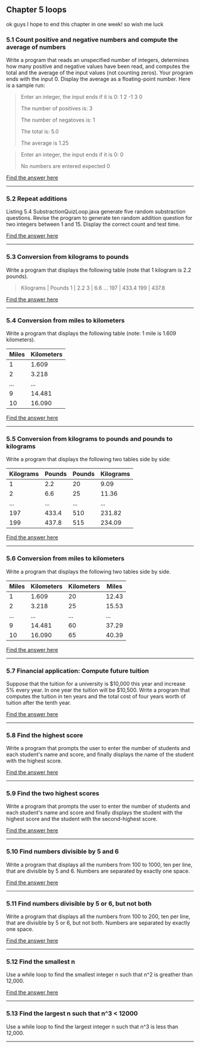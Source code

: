 ## Chapter 5 loops
ok guys I hope to end this chapter in one week! so wish me luck
### 5.1 Count positive and negative numbers and compute the average of numbers
Write a program that reads an unspecified number of integers, determines how many positive and negative values have been read, and computes the total and the average of the input values (not counting zeros). Your program ends with the input 0. Display the average as a floating-point number. Here is a sample run:

>Enter an integer, the input ends if it is 0: 1 2 -1 3 0
>
>The number of positives is: 3
>
>The number of negatoves is: 1
>
>The total is: 5.0
>
>The average is 1.25

>Enter an integer, the input ends if it is 0: 0
>
>No numbers are entered expected 0

[Find the answer here](https://github.com/jorgeAML/XLVExercisEscript/blob/master/Chapter5_Loops/CountPositiveAndNegativeNumbers.java)

---
### 5.2 Repeat additions
Listing 5.4 SubstractionQuizLoop.java generate five random substraction questions. Revise the program to generate ten random addition question for two integers between 1 and 15. Display the correct count and test time.

[Find the answer here](https://github.com/jorgeAML/XLVExercisEscript/blob/master/Chapter5_Loops/RepeatAdditions.java)

---
### 5.3 Conversion from kilograms to pounds
Write a program that displays the following table (note that 1 kilogram is 2.2 pounds).

>Kilograms | Pounds
> 1 | 2.2
> 3 | 6.6
> ...
> 197 | 433.4
> 199 | 437.8

[Find the answer here](https://github.com/jorgeAML/XLVExercisEscript/blob/master/Chapter5_Loops/ConversionFromKilogramsToPounds.java)

---
### 5.4 Conversion from miles to kilometers
Write a program that displays the following table (note: 1 mile is 1.609 kilometers).

| Miles | Kilometers |
| ----- | ---------- |
| 1     | 1.609      |
| 2     | 3.218      |
| ...   | ...        |
| 9     | 14.481     |
| 10    | 16.090     |

[Find the answer here](https://github.com/jorgeAML/XLVExercisEscript/blob/master/Chapter5_Loops/ConversionMilesToKilometers.java)

---
### 5.5 Conversion from kilograms to pounds and pounds to kilograms
Write a program that displays the following two tables side by side:

| Kilograms | Pounds | Pounds | Kilograms |
| --------- | ------ | ------ | --------- |
| 1         | 2.2    | 20     | 9.09      |
| 2         | 6.6    | 25     | 11.36     |
| ...       | ...    | ...    | ...       |
| 197       | 433.4  | 510    | 231.82    |
| 199       | 437.8  | 515    | 234.09    |

[Find the answer here](https://github.com/jorgeAML/XLVExercisEscript/blob/master/Chapter5_Loops/ConversionKilogramsToPoundsAndPoundsToKilogram.java)

---
### 5.6 Conversion from miles to kilometers
Write a program that displays the following two tables side by side.

| Miles | Kilometers | Kilometers | Miles |
| ----- | ---------- | ---------- | ----- |
| 1     | 1.609      | 20         | 12.43 |
| 2     | 3.218      | 25         | 15.53 |
| ...   | ...        | ...        | ...   |
| 9     | 14.481     | 60         | 37.29 |
| 10    | 16.090     | 65         | 40.39 |

[Find the answer here](https://github.com/jorgeAML/XLVExercisEscript/blob/master/Chapter5_Loops/MilesToKilometers2.java)

---
### 5.7 Financial application: Compute future tuition
Suppose that the tuition for a university is $10,000 this year and increase 5% every year. In one year the tuition will be $10,500. Write a program that computes the tuition in ten years and the total cost of four years worth of tuition after the tenth year.

[Find the answer here](https://github.com/jorgeAML/XLVExercisEscript/blob/master/Chapter5_Loops/ComputeFutureTuition.java)

---
### 5.8 Find the highest score
Write a program that prompts the user to enter the number of students and each student's name and score, and finally displays the name of the student with the highest score.

[Find the answer here](https://github.com/jorgeAML/XLVExercisEscript/blob/master/Chapter5_Loops/FindHighestScore.java)

---
### 5.9 Find the two highest scores
Write a program that prompts the user to enter the number of students and each student's name and score and finally displays the student with the highest score and the student with the second-highest score.

[Find the answer here](https://github.com/jorgeAML/XLVExercisEscript/blob/master/Chapter5_Loops/FindTheTwoHighestScore.java)

---
### 5.10 Find numbers divisible by 5 and 6
Write a program that displays all the numbers from 100 to 1000, ten per line, that are divisible by 5 and 6. Numbers are separated by exactly one space.

[Find the answer here](https://github.com/jorgeAML/XLVExercisEscript/blob/master/Chapter5_Loops/FindNumbersDivisibleBy5And6.java)

---
### 5.11 Find numbers divisible by 5 or 6, but not both
Write a program that displays all the numbers from 100 to 200, ten per line, that are divisible by 5 or 6, but not both. Numbers are separated by exactly one space.

[Find the answer here](https://github.com/jorgeAML/XLVExercisEscript/blob/master/Chapter5_Loops/FindNumbersDivisibleBy5Or6ButNotBoth.java)

---
### 5.12 Find the smallest n 
Use a while loop to find the smallest integer n such that n^2 is greather than 12,000.

[Find the answer here](https://github.com/jorgeAML/XLVExercisEscript/blob/master/Chapter5_Loops/FindTheSmallestN.java)

---
### 5.13 Find the largest n such that n^3 < 12000
Use a while loop to find the largest integer n such that n^3 is less than 12,000.

---